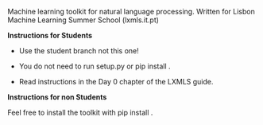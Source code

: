 Machine learning toolkit for natural language processing. Written for Lisbon Machine Learning Summer School (lxmls.it.pt)

**Instructions for Students**

* Use the student branch not this one! 

* You do not need to run setup.py or pip install .

* Read instructions in the Day 0 chapter of the LXMLS guide.


**Instructions for non Students**

Feel free to install the toolkit with pip install .
